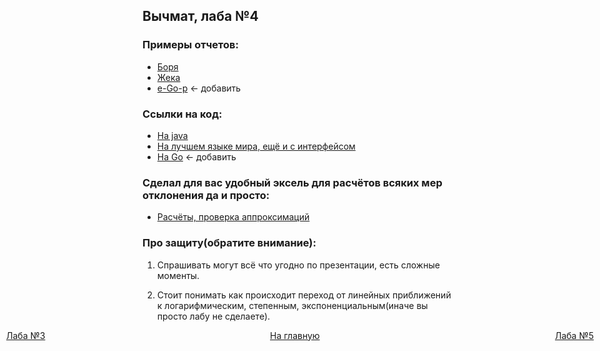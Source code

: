 ## Вычмат, лаба №4

### Примеры отчетов:

+ [Боря](https://docs.google.com/document/d/1M4GXP7U_q1F-5RTUqTSjx3kFuubwE71kbjjJ-ou3his/edit)
+ [Жека](https://github.com/3ilib0ba/ITMO-Comput-Math-4/raw/master/%D0%98%D0%B2%D0%B0%D0%BD%D0%BE%D0%B2-%D0%95%D0%B2%D0%B3%D0%B5%D0%BD%D0%B8%D0%B9-P3213.docx)
+ [е-Go-р]() <- добавить

### Ссылки на код:

+ [На java](https://github.com/rosroble/ITMO-comp-math/tree/517ca3e9ee13063edc69c5e16fe4ba21cb2a4372/approximation%20(4))
+ [На лучшем языке мира, ещё и с интерфейсом](https://github.com/3ilib0ba/ITMO-Comput-Math-4)
+ [На Go]() <- добавить

### Сделал для вас удобный эксель для расчётов всяких мер отклонения да и просто:

+ [Расчёты, проверка аппроксимаций](https://github.com/3ilib0ba/ITMO-Comput-Math-4/raw/master/%D1%80%D0%B0%D1%81%D1%87%D0%B5%D1%82%D1%8B.xlsx)

### Про защиту(обратите внимание):

1) Спрашивать могут всё что угодно по презентации, есть сложные моменты.

2) Стоит понимать как происходит переход от линейных приближений к логарифмическим, степенным, экспоненциальным(иначе вы просто лабу не сделаете).
 


















[//]: # (к оглавлению и на прочие лабы)
<div style="position: absolute; left: 10px">
    <a style="text-align: right" href="lab-3.html">Лаба №3</a>
</div>
<div style="position: absolute; left: 45%">
    <a href="../secondcourse.html">На главную</a>
</div>
<div style="position: absolute; right: 10px">
    <a style="text-align: right" href="lab-5.html">Лаба №5</a>
</div>